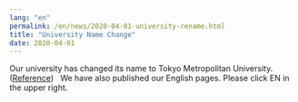 ```yaml
---
lang: "en"
permalink: /en/news/2020-04-01-university-rename.html
title: "University Name Change"
date: 2020-04-01
---
```

Our university has changed its name to Tokyo Metropolitan University. (<a href="https://www.tmu.ac.jp/news/topics/about_rename.html">Reference</a>)&nbsp;&nbsp;
We have also published our English pages. Please click EN in the upper right.
